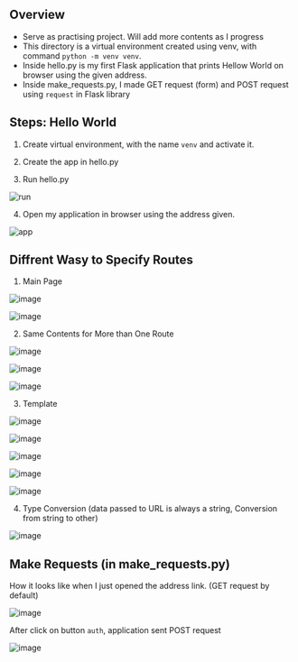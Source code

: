 ## Overview
- Serve as practising project. Will add more contents as I progress
- This directory is a virtual environment created using venv, with command `python -m venv venv`.
- Inside hello.py is my first Flask application that prints Hellow World on browser using the given address.
- Inside make_requests.py, I made GET request (form) and POST request using  `request` in Flask library

## Steps: Hello World
1. Create virtual environment, with the name `venv` and activate it.

2. Create the app in hello.py

3. Run hello.py

![run](https://user-images.githubusercontent.com/92832451/191206039-7a95f65d-718d-4ec5-802e-286721b12644.png)

4. Open my application in browser using the address given.

![app](https://user-images.githubusercontent.com/92832451/191206396-32b5ffd9-bc08-4aa3-b868-09b421afd4bf.png)


## Diffrent Wasy to Specify Routes
1. Main Page

![image](https://user-images.githubusercontent.com/92832451/191213313-a730fd63-57bb-4818-8136-9650daa6e0f2.png)


![image](https://user-images.githubusercontent.com/92832451/191213269-b669dcb6-3ccb-429e-9bf7-e80afeaba84f.png)

2. Same Contents for More than One Route

![image](https://user-images.githubusercontent.com/92832451/191213579-4a002ec0-b0e3-4c29-a148-b40371301e97.png)


![image](https://user-images.githubusercontent.com/92832451/191213425-6341d65c-c0fc-4979-9e77-271aaaef7aab.png)

![image](https://user-images.githubusercontent.com/92832451/191213525-a5a303f8-20d7-412d-b753-b58130bdda27.png)


3. Template

![image](https://user-images.githubusercontent.com/92832451/191213673-6659cfdf-aff4-4124-9c39-9240989ca995.png)

![image](https://user-images.githubusercontent.com/92832451/191213749-19751975-ec2f-47ea-a2bd-fb0e813eb28d.png)

![image](https://user-images.githubusercontent.com/92832451/191213827-0baa5613-2cc8-4b1b-a0de-67a3423b6a95.png)

![image](https://user-images.githubusercontent.com/92832451/191214009-8898b96c-bb12-4522-a860-1805dada3b07.png)

![image](https://user-images.githubusercontent.com/92832451/191214068-d4c75721-43ea-481a-a369-a1a810a5c104.png)


4. Type Conversion (data passed to URL is always a string, Conversion from string to other)

![image](https://user-images.githubusercontent.com/92832451/191216260-3f08a0ac-62d7-416e-b652-1769871b6caa.png)



## Make Requests (in make_requests.py)

How it looks like when I just opened the address link. (GET request by default)

![image](https://user-images.githubusercontent.com/92832451/191435071-71da964b-65bd-4711-9e6e-382c2ba7a0c6.png)

After click on button `auth`, application sent POST request

![image](https://user-images.githubusercontent.com/92832451/191435141-e4bb960c-9ad8-4bfa-b335-1c5940e6fbe5.png)



